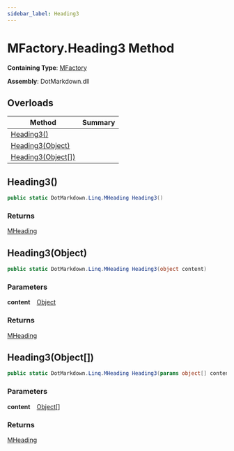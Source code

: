 ```yaml
---
sidebar_label: Heading3
---
```


# MFactory\.Heading3 Method

**Containing Type**: [MFactory](../index.md)

**Assembly**: DotMarkdown\.dll

## Overloads

| Method | Summary |
| ------ | ------- |
| [Heading3()](#362751621) | |
| [Heading3(Object)](#4211705217) | |
| [Heading3(Object\[\])](#4108184661) | |

<a id="362751621"></a>

## Heading3\(\) 

```csharp
public static DotMarkdown.Linq.MHeading Heading3()
```

### Returns

[MHeading](../../MHeading/index.md)

<a id="4211705217"></a>

## Heading3\(Object\) 

```csharp
public static DotMarkdown.Linq.MHeading Heading3(object content)
```

### Parameters

**content** &ensp; [Object](https://docs.microsoft.com/en-us/dotnet/api/system.object)

### Returns

[MHeading](../../MHeading/index.md)

<a id="4108184661"></a>

## Heading3\(Object\[\]\) 

```csharp
public static DotMarkdown.Linq.MHeading Heading3(params object[] content)
```

### Parameters

**content** &ensp; [Object](https://docs.microsoft.com/en-us/dotnet/api/system.object)\[\]

### Returns

[MHeading](../../MHeading/index.md)

